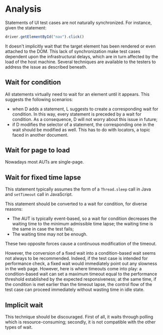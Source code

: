 # Analysis

Statements of UI test cases are not naturally synchronized. For instance, given the statement:

```js
driver.getElementById("nav").click()
```

It doesn't implicitly wait that the target element has been rendered or even attached to the DOM. This lack of synchronization make test cases dependent upon the infrastructural delays, which are in turn affected by the load of the host machine.
Several techniques are available to the testers to address the issue as described beneath.

## Wait for condition

All statements virtually need to wait for an element until it appears. This suggests the following scenarios:

- when D adds a statement, L suggests to create a corresponding wait for condition. In this way, every statement is preceded by a wait for condition. As a consequence, D will not worry about this issue in future;
- if D modifies the selector of a statement, the corresponding one in the wait should be modified as well. This has to do with locators, a topic faced in another document.

## Wait for page to load

Nowadays most AUTs are single-page.

## Wait for fixed time lapse

This statement typically assumes the form of a `Thread.sleep` call in Java and `setTimeout` call in JavaScript.

This statement should be converted to a wait for condition, for diverse reasons:

- The AUT is typically event-based, so a wait for condition decreases the waiting time to the minimum admissible time lapse; the waiting time is the same in case the test fails;
- The waiting time may not be enough.

These two opposite forces cause a continuous modification of the timeout.

However, the conversion of a fixed wait into a condition-based wait seems not always to be recommended. Indeed, if the test case is intended for performance check, a fixed wait would immediately point out any slowness in the web page. However, here is where timeouts come into play: a condition-based wait can set a maximum timeout equal to the performance threshold established by the expected responsiveness; at the same time, if the condition is met earlier than the timeout lapse, the control flow of the test case can proceed immediately without wasting time in idle state.

## Implicit wait

This technique should be discouraged. First of all, it waits through polling which is resource-consuming; secondly, it is not compatible with the other types of wait.
